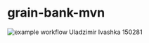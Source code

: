 # grain-bank-mvn
![example workflow](https://github.com/<user>/<repo>/actions/workflows/ci.yml/badge.svg)
Uladzimir Ivashka 150281  
